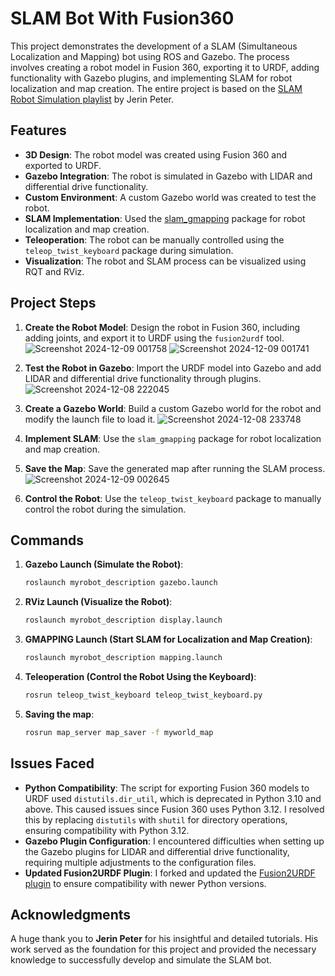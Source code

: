 # SLAM Bot With Fusion360

This project demonstrates the development of a SLAM (Simultaneous Localization and Mapping) bot using ROS and Gazebo. The process involves creating a robot model in Fusion 360, exporting it to URDF, adding functionality with Gazebo plugins, and implementing SLAM for robot localization and map creation. The entire project is based on the [SLAM Robot Simulation playlist](https://www.youtube.com/watch?v=cQh0gNfb6ro&list=PLXM8kq-f3YucvPdqchLU22WfUfjKCIqlO&ab_channel=JerinPeter) by Jerin Peter.

## Features
- **3D Design**: The robot model was created using Fusion 360 and exported to URDF.
- **Gazebo Integration**: The robot is simulated in Gazebo with LIDAR and differential drive functionality.
- **Custom Environment**: A custom Gazebo world was created to test the robot.
- **SLAM Implementation**: Used the [slam_gmapping](https://github.com/ros-perception/slam_gmapping) package for robot localization and map creation.
- **Teleoperation**: The robot can be manually controlled using the `teleop_twist_keyboard` package during simulation.
- **Visualization**: The robot and SLAM process can be visualized using RQT and RViz.

## Project Steps
1. **Create the Robot Model**: Design the robot in Fusion 360, including adding joints, and export it to URDF using the `fusion2urdf` tool.
   ![Screenshot 2024-12-09 001758](https://github.com/user-attachments/assets/d631e91e-2da0-4205-8904-06279217ca4a)
![Screenshot 2024-12-09 001741](https://github.com/user-attachments/assets/86e1b4fb-9c55-4971-907e-1b9d440b39d9)

3. **Test the Robot in Gazebo**: Import the URDF model into Gazebo and add LIDAR and differential drive functionality through plugins.
   ![Screenshot 2024-12-08 222045](https://github.com/user-attachments/assets/22e8e54c-ecf8-4762-a287-adf614353673)

5. **Create a Gazebo World**: Build a custom Gazebo world for the robot and modify the launch file to load it.
   ![Screenshot 2024-12-08 233748](https://github.com/user-attachments/assets/db809819-5b22-4005-af2f-2a2a1c512cd4)

7. **Implement SLAM**: Use the `slam_gmapping` package for robot localization and map creation.
8. **Save the Map**: Save the generated map after running the SLAM process.
   ![Screenshot 2024-12-09 002645](https://github.com/user-attachments/assets/06b777b1-6304-459e-9275-830089f47fc5)

10. **Control the Robot**: Use the `teleop_twist_keyboard` package to manually control the robot during the simulation.

## Commands
1. **Gazebo Launch (Simulate the Robot)**:
   ```bash
   roslaunch myrobot_description gazebo.launch
   ```

2. **RViz Launch (Visualize the Robot)**:
   ```bash
   roslaunch myrobot_description display.launch
   ```

3. **GMAPPING Launch (Start SLAM for Localization and Map Creation)**:
   ```bash
   roslaunch myrobot_description mapping.launch
   ```

4. **Teleoperation (Control the Robot Using the Keyboard)**:
   ```bash
   rosrun teleop_twist_keyboard teleop_twist_keyboard.py
   ```
5. **Saving the map**:
   ```bash
   rosrun map_server map_saver -f myworld_map
   ```

## Issues Faced
- **Python Compatibility**: The script for exporting Fusion 360 models to URDF used `distutils.dir_util`, which is deprecated in Python 3.10 and above. This caused issues since Fusion 360 uses Python 3.12. I resolved this by replacing `distutils` with `shutil` for directory operations, ensuring compatibility with Python 3.12.
- **Gazebo Plugin Configuration**: I encountered difficulties when setting up the Gazebo plugins for LIDAR and differential drive functionality, requiring multiple adjustments to the configuration files.
- **Updated Fusion2URDF Plugin**: I forked and updated the [Fusion2URDF plugin](https://github.com/smtbhd32/fusion2urdf) to ensure compatibility with newer Python versions.

## Acknowledgments
A huge thank you to **Jerin Peter** for his insightful and detailed tutorials. His work served as the foundation for this project and provided the necessary knowledge to successfully develop and simulate the SLAM bot.
